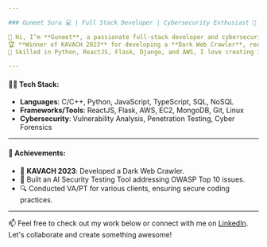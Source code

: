 ```yaml
---

### Guneet Sura 💻 | Full Stack Developer | Cybersecurity Enthusiast 🔐

👋 Hi, I’m **Guneet**, a passionate full-stack developer and cybersecurity enthusiast with a strong focus on building secure and scalable applications.  
🏆 **Winner of KAVACH 2023** for developing a **Dark Web Crawler**, recognized by the Government of India.  
🚀 Skilled in Python, ReactJS, Flask, Django, and AWS, I love creating impactful digital solutions with security in mind.  

---
```


#### 👨‍💻 **Tech Stack**:
- **Languages**: C/C++, Python, JavaScript, TypeScript, SQL, NoSQL
- **Frameworks/Tools**: ReactJS, Flask, AWS, EC2, MongoDB, Git, Linux
- **Cybersecurity**: Vulnerability Analysis, Penetration Testing, Cyber Forensics

---

#### 🌟 **Achievements**:
- 🥇 **KAVACH 2023**: Developed a Dark Web Crawler.
- 🔐 Built an AI Security Testing Tool addressing OWASP Top 10 issues.
- 🔍 Conducted VA/PT for various clients, ensuring secure coding practices.

---

📫 Feel free to check out my work below or connect with me on [LinkedIn](https://linkedin.com/in/guneetsura). Let's collaborate and create something awesome!

